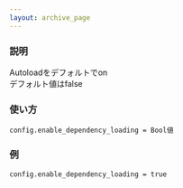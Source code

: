 ```yaml
---
layout: archive_page
---
```

### 説明
Autoloadをデフォルトでon  
デフォルト値はfalse

### 使い方
    config.enable_dependency_loading = Bool値

### 例
    config.enable_dependency_loading = true